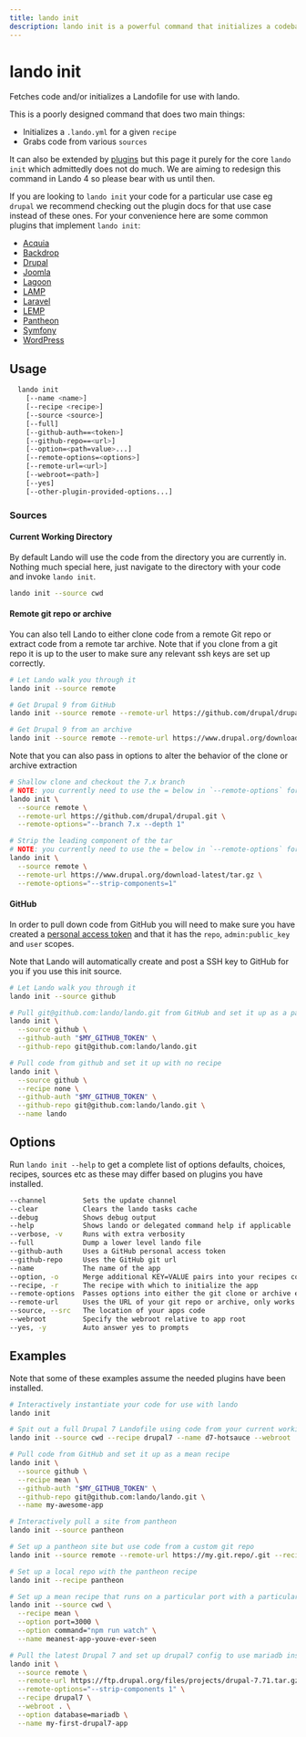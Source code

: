 ```yaml
---
title: lando init
description: lando init is a powerful command that initializes a codebase for usage with a Lando recipe, it can pull code from Pantheon, GitHub and other remote sources.
---
```


# lando init

Fetches code and/or initializes a Landofile for use with lando.

This is a poorly designed command that does two main things:

* Initializes a `.lando.yml` for a given `recipe`
* Grabs code from various `sources`

It can also be extended by [plugins](https://docs.lando.dev/plugins) but this page it purely for the core `lando init` which admittedly does not do much. We are aiming to redesign this command in Lando 4 so please bear with us until then.

If you are looking to `lando init` your code for a particular use case eg `drupal` we recommend checking out the plugin docs for that use case instead of these ones. For your convenience here are some common plugins that implement `lando init`:

* [Acquia](https://docs.lando.dev/plugins/acquia/)
* [Backdrop](https://docs.lando.dev/plugins/backdrop/)
* [Drupal](https://docs.lando.dev/plugins/drupal/)
* [Joomla](https://docs.lando.dev/plugins/joomla/)
* [Lagoon](https://docs.lando.dev/plugins/lagoon/)
* [LAMP](https://docs.lando.dev/plugins/lamp/)
* [Laravel](https://docs.lando.dev/plugins/laravel/)
* [LEMP](https://docs.lando.dev/plugins/lemp/)
* [Pantheon](https://docs.lando.dev/plugins/pantheon/)
* [Symfony](https://docs.lando.dev/plugins/symfony/)
* [WordPress](https://docs.lando.dev/plugins/wordpress/)

## Usage

```sh
  lando init
    [--name <name>]
    [--recipe <recipe>]
    [--source <source>]
    [--full]
    [--github-auth==<token>]
    [--github-repo==<url>]
    [--option=<path=value>...]
    [--remote-options=<options>]
    [--remote-url=<url>]
    [--webroot=<path>]
    [--yes]
    [--other-plugin-provided-options...]
```

### Sources

#### Current Working Directory

By default Lando will use the code from the directory you are currently in. Nothing much special here, just navigate to the directory with your code and invoke `lando init`.

```sh
lando init --source cwd
```

#### Remote git repo or archive

You can also tell Lando to either clone code from a remote Git repo or extract code from a remote tar archive. Note that if you clone from a git repo it is up to the user to make sure any relevant ssh keys are set up correctly.

```sh
# Let Lando walk you through it
lando init --source remote

# Get Drupal 9 from GitHub
lando init --source remote --remote-url https://github.com/drupal/drupal.git

# Get Drupal 9 from an archive
lando init --source remote --remote-url https://www.drupal.org/download-latest/tar.gz
```

Note that you can also pass in options to alter the behavior of the clone or archive extraction

```sh
# Shallow clone and checkout the 7.x branch
# NOTE: you currently need to use the = below in `--remote-options` for yargs to parse this correctly
lando init \
  --source remote \
  --remote-url https://github.com/drupal/drupal.git \
  --remote-options="--branch 7.x --depth 1"

# Strip the leading component of the tar
# NOTE: you currently need to use the = below in `--remote-options` for yargs to parse this correctly
lando init \
  --source remote \
  --remote-url https://www.drupal.org/download-latest/tar.gz \
  --remote-options="--strip-components=1"
```

#### GitHub

In order to pull down code from GitHub you will need to make sure you have created a [personal access token](https://docs.github.com/en/authentication/keeping-your-account-and-data-secure/managing-your-personal-access-tokens) and that it has the `repo`, `admin:public_key` and `user` scopes.

Note that Lando will automatically create and post a SSH key to GitHub for you if you use this init source.

```sh
# Let Lando walk you through it
lando init --source github

# Pull git@github.com:lando/lando.git from GitHub and set it up as a pantheon recipe
lando init \
  --source github \
  --github-auth "$MY_GITHUB_TOKEN" \
  --github-repo git@github.com:lando/lando.git

# Pull code from github and set it up with no recipe
lando init \
  --source github \
  --recipe none \
  --github-auth "$MY_GITHUB_TOKEN" \
  --github-repo git@github.com:lando/lando.git \
  --name lando
```

## Options

Run `lando init --help` to get a complete list of options defaults, choices, recipes, sources etc as these may differ based on plugins you have installed.

```sh
--channel         Sets the update channel                                                           [array] [choices: "edge", "none", "stable"]
--clear           Clears the lando tasks cache                                                                                        [boolean]
--debug           Shows debug output                                                                                                  [boolean]
--help            Shows lando or delegated command help if applicable                                                                 [boolean]
--verbose, -v     Runs with extra verbosity                                                                                             [count]
--full            Dump a lower level lando file                                                                      [boolean] [default: false]
--github-auth     Uses a GitHub personal access token                                                                                  [string]
--github-repo     Uses the GitHub git url                                                                                              [string]
--name            The name of the app                                                                                                  [string]
--option, -o      Merge additional KEY=VALUE pairs into your recipes config                                                             [array]
--recipe, -r      The recipe with which to initialize the app                                                        [string] [choices: "none"]
--remote-options  Passes options into either the git clone or archive extract command                                    [string] [default: ""]
--remote-url      Uses the URL of your git repo or archive, only works when you set source to remote                                   [string]
--source, --src   The location of your apps code                                                  [string] [choices: "cwd", "github", "remote"]
--webroot         Specify the webroot relative to app root                                                                             [string]
--yes, -y         Auto answer yes to prompts                                                                         [boolean] [default: false]
```

## Examples

Note that some of these examples assume the needed plugins have been installed.

```sh
# Interactively instantiate your code for use with lando
lando init

# Spit out a full Drupal 7 Landofile using code from your current working directory
lando init --source cwd --recipe drupal7 --name d7-hotsauce --webroot . --full

# Pull code from GitHub and set it up as a mean recipe
lando init \
  --source github \
  --recipe mean \
  --github-auth "$MY_GITHUB_TOKEN" \
  --github-repo git@github.com:lando/lando.git \
  --name my-awesome-app

# Interactively pull a site from pantheon
lando init --source pantheon

# Set up a pantheon site but use code from a custom git repo
lando init --source remote --remote-url https://my.git.repo/.git --recipe pantheon

# Set up a local repo with the pantheon recipe
lando init --recipe pantheon

# Set up a mean recipe that runs on a particular port with a particular command
lando init --source cwd \
  --recipe mean \
  --option port=3000 \
  --option command="npm run watch" \
  --name meanest-app-youve-ever-seen

# Pull the latest Drupal 7 and set up drupal7 config to use mariadb instead of mysql
lando init \
  --source remote \
  --remote-url https://ftp.drupal.org/files/projects/drupal-7.71.tar.gz \
  --remote-options="--strip-components 1" \
  --recipe drupal7 \
  --webroot . \
  --option database=mariadb \
  --name my-first-drupal7-app
```
